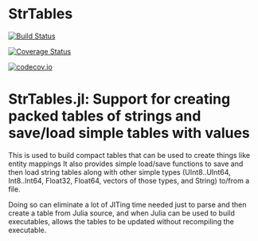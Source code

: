 # StrTables

[![Build Status](https://travis-ci.org/JuliaString/StrTables.jl.svg?branch=master)](https://travis-ci.org/JuliaString/StrTables.jl)

[![Coverage Status](https://coveralls.io/repos/JuliaString/StrTables.jl/badge.svg?branch=master&service=github)](https://coveralls.io/github/JuliaString/StrTables.jl?branch=master)

[![codecov.io](http://codecov.io/github/JuliaString/StrTables.jl/coverage.svg?branch=master)](http://codecov.io/github/JuliaString/StrTables.jl?branch=master)

StrTables.jl: Support for creating packed tables of strings and save/load simple tables with values
====================================================================

This is used to build compact tables that can be used to create things like entity mappings
It also provides simple load/save functions to save and then load string tables along with
other simple types (UInt8..UInt64, Int8..Int64, Float32, Float64, vectors of those types,
and String) to/from a file.

Doing so can eliminate a lot of JITing time needed just to parse and then create a table from
Julia source, and when Julia can be used to build executables, allows the tables to be updated
without recompiling the executable.
